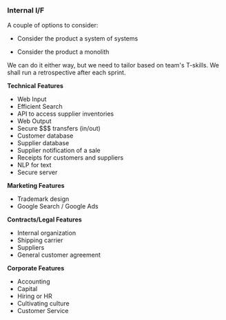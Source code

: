 ### Internal I/F

A couple of options to consider:

* Consider the product a system of systems

* Consider the product a monolith

We can do it either way, but we need to tailor based on team's T-skills.  We shall run a retrospective after each sprint.

**Technical** **Features**

* Web Input
* Efficient Search
* API to access supplier inventories
* Web Output
* Secure $$$ transfers \(in/out\)
* Customer database
* Supplier database
* Supplier notification of a sale
* Receipts for customers and suppliers
* NLP for text
* Secure server

**Marketing Features**

* Trademark design
* Google Search / Google Ads

**Contracts/Legal Features**

* Internal organization
* Shipping carrier
* Suppliers
* General customer agreement

**Corporate Features**

* Accounting
* Capital
* Hiring or HR
* Cultivating culture
* Customer Service 



